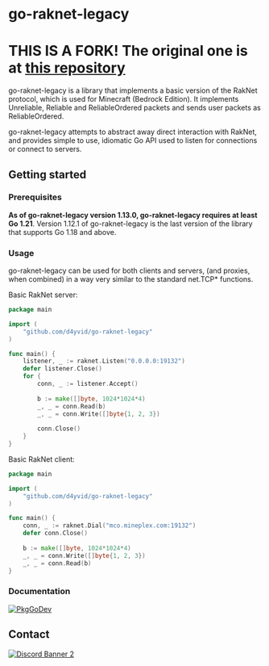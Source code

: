 # go-raknet-legacy

# THIS IS A FORK! The original one is at [this repository](https://github.com/Sandertv/go-raknet)

go-raknet-legacy is a library that implements a basic version of the RakNet protocol, which is used for
Minecraft (Bedrock Edition). It implements Unreliable, Reliable and 
ReliableOrdered packets and sends user packets as ReliableOrdered.

go-raknet-legacy attempts to abstract away direct interaction with RakNet, and provides simple to use, idiomatic Go
API used to listen for connections or connect to servers.

## Getting started

### Prerequisites
**As of go-raknet-legacy version 1.13.0, go-raknet-legacy requires at least Go 1.21**. Version 1.12.1 of go-raknet-legacy is
the last version of the library that supports Go 1.18 and above.

### Usage
go-raknet-legacy can be used for both clients and servers, (and proxies, when combined) in a way very similar to the
standard net.TCP* functions.

Basic RakNet server:
```go
package main

import (
	"github.com/d4yvid/go-raknet-legacy"
)

func main() {
    listener, _ := raknet.Listen("0.0.0.0:19132")
    defer listener.Close()
    for {
        conn, _ := listener.Accept()
        
        b := make([]byte, 1024*1024*4)
        _, _ = conn.Read(b)
        _, _ = conn.Write([]byte{1, 2, 3})
        
        conn.Close()
    }
}
```

Basic RakNet client:

```go
package main

import (
	"github.com/d4yvid/go-raknet-legacy"
)

func main() {
    conn, _ := raknet.Dial("mco.mineplex.com:19132")
    defer conn.Close()
    
    b := make([]byte, 1024*1024*4)
    _, _ = conn.Write([]byte{1, 2, 3})
    _, _ = conn.Read(b)
}
```

### Documentation
[![PkgGoDev](https://pkg.go.dev/badge/github.com/d4yvid/go-raknet-legacy)](https://pkg.go.dev/github.com/d4yvid/go-raknet-legacy)

## Contact
[![Discord Banner 2](https://discordapp.com/api/guilds/623638955262345216/widget.png?style=banner2)](https://discord.gg/U4kFWHhTNR)
